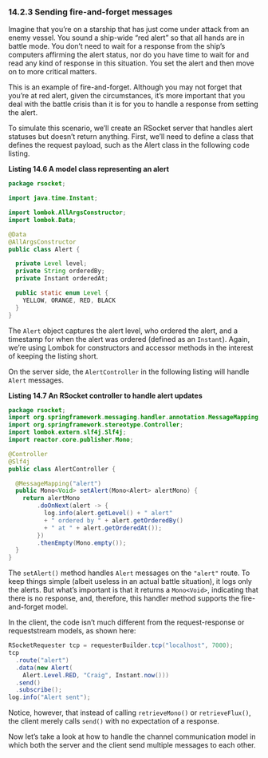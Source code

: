 ### 14.2.3 Sending fire-and-forget messages

Imagine that you’re on a starship that has just come under attack from an enemy vessel. You sound a ship-wide “red alert” so that all hands are in battle mode. You don’t need to wait for a response from the ship’s computers affirming the alert status, nor do you have time to wait for and read any kind of response in this situation. You set the alert and then move on to more critical matters.

This is an example of fire-and-forget. Although you may not forget that you’re at red alert, given the circumstances, it’s more important that you deal with the battle crisis than it is for you to handle a response from setting the alert.

To simulate this scenario, we’ll create an RSocket server that handles alert statuses but doesn’t return anything. First, we’ll need to define a class that defines the request payload, such as the Alert class in the following code listing.

**Listing 14.6 A model class representing an alert**

```java
package rsocket;

import java.time.Instant;

import lombok.AllArgsConstructor;
import lombok.Data;

@Data
@AllArgsConstructor
public class Alert {

  private Level level;
  private String orderedBy;
  private Instant orderedAt;

  public static enum Level {
    YELLOW, ORANGE, RED, BLACK
  }
}
```

The `Alert` object captures the alert level, who ordered the alert, and a timestamp for when the alert was ordered (defined as an `Instant`). Again, we’re using Lombok for constructors and accessor methods in the interest of keeping the listing short.

On the server side, the `AlertController` in the following listing will handle `Alert` messages.

**Listing 14.7 An RSocket controller to handle alert updates**

```java
package rsocket;
import org.springframework.messaging.handler.annotation.MessageMapping;
import org.springframework.stereotype.Controller;
import lombok.extern.slf4j.Slf4j;
import reactor.core.publisher.Mono;

@Controller
@Slf4j
public class AlertController {

  @MessageMapping("alert")
  public Mono<Void> setAlert(Mono<Alert> alertMono) {
    return alertMono
        .doOnNext(alert -> {
          log.info(alert.getLevel() + " alert"
          + " ordered by " + alert.getOrderedBy()
          + " at " + alert.getOrderedAt());
        })
        .thenEmpty(Mono.empty());
  }
}
```

The `setAlert()` method handles `Alert` messages on the `"alert"` route. To keep things simple (albeit useless in an actual battle situation), it logs only the alerts. But what’s important is that it returns a `Mono<Void>`, indicating that there is no response, and, therefore, this handler method supports the fire-and-forget model.

In the client, the code isn’t much different from the request-response or requeststream models, as shown here:

```java
RSocketRequester tcp = requesterBuilder.tcp("localhost", 7000);
tcp
  .route("alert")
  .data(new Alert(
    Alert.Level.RED, "Craig", Instant.now()))
  .send()
  .subscribe();
log.info("Alert sent");
```

Notice, however, that instead of calling `retrieveMono()` or `retrieveFlux()`, the client merely calls `send()` with no expectation of a response.

Now let’s take a look at how to handle the channel communication model in which both the server and the client send multiple messages to each other.
